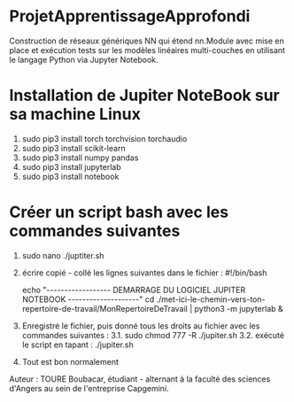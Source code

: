 # ProjetApprentissageApprofondi
Construction de réseaux génériques NN qui étend nn.Module avec mise en place et exécution tests sur les modèles linéaires multi-couches en utilisant le langage Python via Jupyter Notebook.

# Installation de Jupiter NoteBook sur sa machine Linux
  1. sudo pip3 install torch torchvision torchaudio
  2. sudo pip3 install scikit-learn
  3. sudo pip3 install numpy pandas
  4. sudo pip3 install jupyterlab
  5. sudo pip3 install notebook

# Créer un script bash avec les commandes suivantes
  1. sudo nano ./juptiter.sh
  2. écrire copié - collé les lignes suivantes dans le fichier :
      #!/bin/bash

      echo "------------------ DEMARRAGE DU LOGICIEL JUPITER NOTEBOOK --------------------"
      cd ./met-ici-le-chemin-vers-ton-repertoire-de-travail/MonRepertoireDeTravail | python3 -m jupyterlab &
  3. Enregistré le fichier, puis donné tous les droits au fichier avec les commandes suivantes :
    3.1. sudo chmod 777 -R ./jupiter.sh
    3.2. exécuté le script en tapant : ./jupiter.sh
  4. Tout est bon normalement
  
Auteur : TOURE Boubacar, étudiant - alternant à la faculté des sciences d'Angers au sein de l'entreprise Capgemini.
